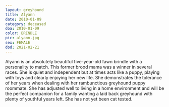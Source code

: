 ```yaml
---
layout: greyhound
title: Alyann
date: 2010-01-09
category: deceased
doa: 2010-01-09
color: BRINDLE
pic: alyann.jpg
sex: FEMALE
dod: 2021-02-21
---
```


Alyann is an absolutely beautiful five-year-old fawn brindle with a personality to match. This former brood mama was a
winner in several races. She is quiet and independent but at times acts like a puppy, playing with toys and clearly
enjoying her new life. She demonstrates the tolerance of her years when dealing with her rambunctious greyhound puppy
roommate. She has adjusted well to living in a home environment and will be the perfect companion for a family wanting a
laid back greyhound with plenty of youthful years left. She has not yet been cat tested.
